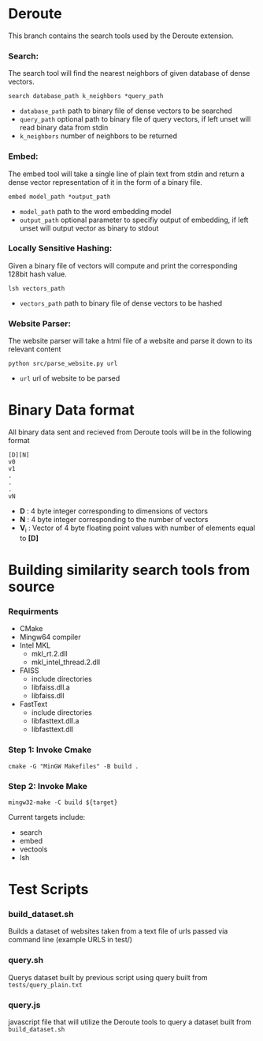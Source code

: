 # Deroute
This branch contains the search tools used by the Deroute extension.
### Search:
The search tool will find the nearest neighbors of given database of dense vectors.
``` shell
search database_path k_neighbors *query_path
```
- `database_path` path to binary file of dense vectors to be searched <br>
- `query_path` optional path to binary file of query vectors, if left unset will read binary data from stdin<br>
- `k_neighbors` number of neighbors to be returned<br>
### Embed:
The embed tool will take a single line of plain text from stdin and return a dense vector representation of it in the form of a binary file.
``` shell
embed model_path *output_path
```
- `model_path` path to the word embedding model<br>
- `output_path` optional parameter to specifiy output of embedding, if left unset will output vector as binary to stdout<br>

### Locally Sensitive Hashing:
Given a binary file of vectors will compute and print the corresponding 128bit hash value.
``` shell
lsh vectors_path
```
- `vectors_path` path to binary file of dense vectors to be hashed <br>

### Website Parser:
The website parser will take a html file of a website and parse it down to its relevant content
``` shell
python src/parse_website.py url
```
- `url` url of website to be parsed<br>
# Binary Data format
All binary data sent and recieved from Deroute tools will be in the following format <br>
```
[D][N]
v0
v1
.
.
.
vN
```
- <b>D</b> : 4 byte integer corresponding to dimensions of vectors
- <b>N</b> : 4 byte integer corresponding to the number of vectors
- <b>V</b><sub>i</sub> : Vector of 4 byte floating point values with number of elements equal to <b>[D]</b> 
# Building similarity search tools from source
### Requirments
* CMake
* Mingw64 compiler
* Intel MKL
  * mkl_rt.2.dll
  * mkl_intel_thread.2.dll
* FAISS
  * include directories
  * libfaiss.dll.a
  * libfaiss.dll
* FastText
  * include directories
  * libfasttext.dll.a
  * libfasttext.dll
  
### Step 1: Invoke Cmake
``` shell
cmake -G "MinGW Makefiles" -B build .
```

### Step 2: Invoke Make
``` shell
mingw32-make -C build ${target}
```
Current targets include:
* search
* embed
* vectools
* lsh

# Test Scripts
### build_dataset.sh
Builds a dataset of websites taken from a text file of urls passed via command line (example URLS in test/)
### query.sh
Querys dataset built by previous script using query built from `tests/query_plain.txt`
### query.js
javascript file that will utilize the Deroute tools to query a dataset built from `build_dataset.sh`
